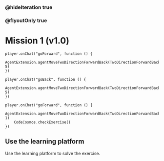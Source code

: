 ### @hideIteration true
### @flyoutOnly true
# Mission 1 (v1.0)

```blocks
player.onChat("goForward", function () {
    AgentExtension.agentMoveTwoDirectionForwardBack(TwoDirectionForwardBack.Forward, 5)
})

player.onChat("goBack", function () {
	AgentExtension.agentMoveTwoDirectionForwardBack(TwoDirectionForwardBack.Back, 5)
})

```

```template
player.onChat("goForward", function () {
    AgentExtension.agentMoveTwoDirectionForwardBack(TwoDirectionForwardBack.Forward, 1)
    CodeCosmos.checkExercise()
})

```

## Use the learning platform
Use the learning platform to solve the exercise.